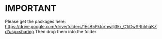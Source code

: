 # IMPORTANT
Please get the packages here: https://drive.google.com/drive/folders/1EsB5PktorhwjIj3Er_C1iGwSRh5hqKZr?usp=sharing
Then drop them into the folder
